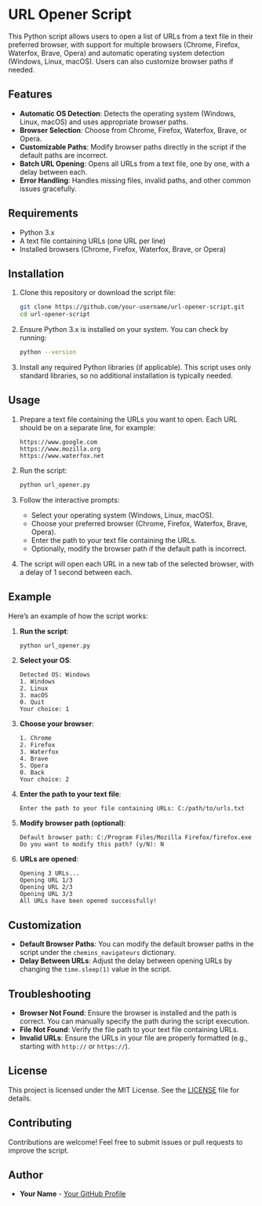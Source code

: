# URL Opener Script

This Python script allows users to open a list of URLs from a text file in their preferred browser, with support for multiple browsers (Chrome, Firefox, Waterfox, Brave, Opera) and automatic operating system detection (Windows, Linux, macOS). Users can also customize browser paths if needed.

## Features

- **Automatic OS Detection**: Detects the operating system (Windows, Linux, macOS) and uses appropriate browser paths.
- **Browser Selection**: Choose from Chrome, Firefox, Waterfox, Brave, or Opera.
- **Customizable Paths**: Modify browser paths directly in the script if the default paths are incorrect.
- **Batch URL Opening**: Opens all URLs from a text file, one by one, with a delay between each.
- **Error Handling**: Handles missing files, invalid paths, and other common issues gracefully.

## Requirements

- Python 3.x
- A text file containing URLs (one URL per line)
- Installed browsers (Chrome, Firefox, Waterfox, Brave, or Opera)

## Installation

1. Clone this repository or download the script file:
   ```bash
   git clone https://github.com/your-username/url-opener-script.git
   cd url-opener-script
   ```

2. Ensure Python 3.x is installed on your system. You can check by running:
   ```bash
   python --version
   ```

3. Install any required Python libraries (if applicable). This script uses only standard libraries, so no additional installation is typically needed.

## Usage

1. Prepare a text file containing the URLs you want to open. Each URL should be on a separate line, for example:
   ```
   https://www.google.com
   https://www.mozilla.org
   https://www.waterfox.net
   ```

2. Run the script:
   ```bash
   python url_opener.py
   ```

3. Follow the interactive prompts:
   - Select your operating system (Windows, Linux, macOS).
   - Choose your preferred browser (Chrome, Firefox, Waterfox, Brave, Opera).
   - Enter the path to your text file containing the URLs.
   - Optionally, modify the browser path if the default path is incorrect.

4. The script will open each URL in a new tab of the selected browser, with a delay of 1 second between each.

## Example

Here’s an example of how the script works:

1. **Run the script**:
   ```bash
   python url_opener.py
   ```

2. **Select your OS**:
   ```
   Detected OS: Windows
   1. Windows
   2. Linux
   3. macOS
   0. Quit
   Your choice: 1
   ```

3. **Choose your browser**:
   ```
   1. Chrome
   2. Firefox
   3. Waterfox
   4. Brave
   5. Opera
   0. Back
   Your choice: 2
   ```

4. **Enter the path to your text file**:
   ```
   Enter the path to your file containing URLs: C:/path/to/urls.txt
   ```

5. **Modify browser path (optional)**:
   ```
   Default browser path: C:/Program Files/Mozilla Firefox/firefox.exe
   Do you want to modify this path? (y/N): N
   ```

6. **URLs are opened**:
   ```
   Opening 3 URLs...
   Opening URL 1/3
   Opening URL 2/3
   Opening URL 3/3
   All URLs have been opened successfully!
   ```

## Customization

- **Default Browser Paths**: You can modify the default browser paths in the script under the `chemins_navigateurs` dictionary.
- **Delay Between URLs**: Adjust the delay between opening URLs by changing the `time.sleep(1)` value in the script.

## Troubleshooting

- **Browser Not Found**: Ensure the browser is installed and the path is correct. You can manually specify the path during the script execution.
- **File Not Found**: Verify the file path to your text file containing URLs.
- **Invalid URLs**: Ensure the URLs in your file are properly formatted (e.g., starting with `http://` or `https://`).

## License

This project is licensed under the MIT License. See the [LICENSE](LICENSE) file for details.

## Contributing

Contributions are welcome! Feel free to submit issues or pull requests to improve the script.

## Author

- **Your Name** - [Your GitHub Profile](https://github.com/your-username)
